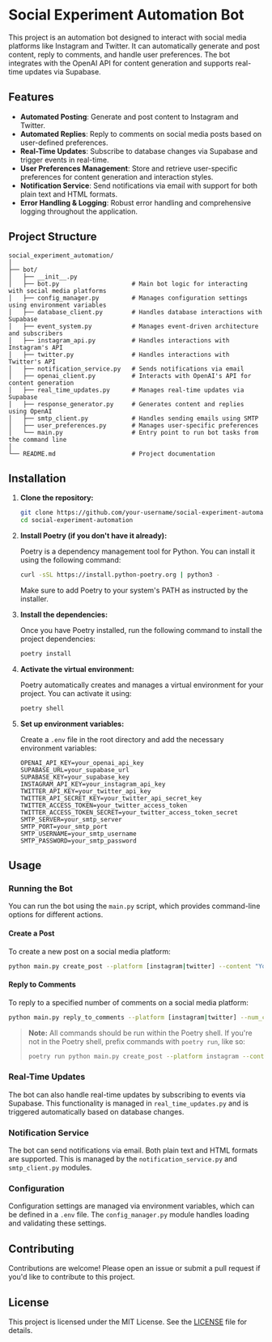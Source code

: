 # Social Experiment Automation Bot

This project is an automation bot designed to interact with social media platforms like Instagram and Twitter. It can automatically generate and post content, reply to comments, and handle user preferences. The bot integrates with the OpenAI API for content generation and supports real-time updates via Supabase.

## Features

- **Automated Posting**: Generate and post content to Instagram and Twitter.
- **Automated Replies**: Reply to comments on social media posts based on user-defined preferences.
- **Real-Time Updates**: Subscribe to database changes via Supabase and trigger events in real-time.
- **User Preferences Management**: Store and retrieve user-specific preferences for content generation and interaction styles.
- **Notification Service**: Send notifications via email with support for both plain text and HTML formats.
- **Error Handling & Logging**: Robust error handling and comprehensive logging throughout the application.

## Project Structure

```
social_experiment_automation/
│
├── bot/
│   ├── __init__.py
│   ├── bot.py                    # Main bot logic for interacting with social media platforms
│   ├── config_manager.py         # Manages configuration settings using environment variables
│   ├── database_client.py        # Handles database interactions with Supabase
│   ├── event_system.py           # Manages event-driven architecture and subscribers
│   ├── instagram_api.py          # Handles interactions with Instagram's API
│   ├── twitter.py                # Handles interactions with Twitter's API
│   ├── notification_service.py   # Sends notifications via email
│   ├── openai_client.py          # Interacts with OpenAI's API for content generation
│   ├── real_time_updates.py      # Manages real-time updates via Supabase
│   ├── response_generator.py     # Generates content and replies using OpenAI
│   ├── smtp_client.py            # Handles sending emails using SMTP
│   ├── user_preferences.py       # Manages user-specific preferences
│   └── main.py                   # Entry point to run bot tasks from the command line
│
└── README.md                     # Project documentation
```

## Installation

1. **Clone the repository:**

   ```bash
   git clone https://github.com/your-username/social-experiment-automation.git
   cd social-experiment-automation
   ```

2. **Install Poetry (if you don't have it already):**

   Poetry is a dependency management tool for Python. You can install it using the following command:

   ```bash
   curl -sSL https://install.python-poetry.org | python3 -
   ```

   Make sure to add Poetry to your system's PATH as instructed by the installer.

3. **Install the dependencies:**

   Once you have Poetry installed, run the following command to install the project dependencies:

   ```bash
   poetry install
   ```

4. **Activate the virtual environment:**

   Poetry automatically creates and manages a virtual environment for your project. You can activate it using:

   ```bash
   poetry shell
   ```

5. **Set up environment variables:**

   Create a `.env` file in the root directory and add the necessary environment variables:

   ```
   OPENAI_API_KEY=your_openai_api_key
   SUPABASE_URL=your_supabase_url
   SUPABASE_KEY=your_supabase_key
   INSTAGRAM_API_KEY=your_instagram_api_key
   TWITTER_API_KEY=your_twitter_api_key
   TWITTER_API_SECRET_KEY=your_twitter_api_secret_key
   TWITTER_ACCESS_TOKEN=your_twitter_access_token
   TWITTER_ACCESS_TOKEN_SECRET=your_twitter_access_token_secret
   SMTP_SERVER=your_smtp_server
   SMTP_PORT=your_smtp_port
   SMTP_USERNAME=your_smtp_username
   SMTP_PASSWORD=your_smtp_password
   ```

## Usage

### Running the Bot

You can run the bot using the `main.py` script, which provides command-line options for different actions.

#### Create a Post

To create a new post on a social media platform:

```bash
python main.py create_post --platform [instagram|twitter] --content "Your post content"
```

#### Reply to Comments

To reply to a specified number of comments on a social media platform:

```bash
python main.py reply_to_comments --platform [instagram|twitter] --num_comments [number]
```

> **Note:** All commands should be run within the Poetry shell. If you're not in the Poetry shell, prefix commands with `poetry run`, like so:
> ```bash
> poetry run python main.py create_post --platform instagram --content "Hello World!"
> ```

### Real-Time Updates

The bot can also handle real-time updates by subscribing to events via Supabase. This functionality is managed in `real_time_updates.py` and is triggered automatically based on database changes.

### Notification Service

The bot can send notifications via email. Both plain text and HTML formats are supported. This is managed by the `notification_service.py` and `smtp_client.py` modules.

### Configuration

Configuration settings are managed via environment variables, which can be defined in a `.env` file. The `config_manager.py` module handles loading and validating these settings.

## Contributing

Contributions are welcome! Please open an issue or submit a pull request if you'd like to contribute to this project.

## License

This project is licensed under the MIT License. See the [LICENSE](LICENSE) file for details.
